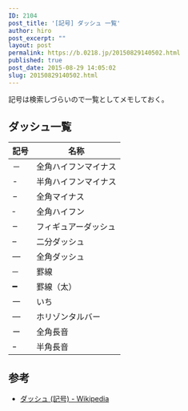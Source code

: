 ```yaml
---
ID: 2104
post_title: '[記号] ダッシュ 一覧'
author: hiro
post_excerpt: ""
layout: post
permalink: https://b.0218.jp/20150829140502.html
published: true
post_date: 2015-08-29 14:05:02
slug: 20150829140502.html
---
```

記号は検索しづらいので一覧としてメモしておく。
<!--more-->
<h2>ダッシュ一覧</h2>
<table>
<thead>
<tr>
<th>記号</th>
<th>名称</th>
</tr>
</thead>
<tbody>
<tr>
<td>－</td>
<td>全角ハイフンマイナス</td>
</tr>
<tr>
<td>-</td>
<td>半角ハイフンマイナス</td>
</tr>
<tr>
<td>−</td>
<td>全角マイナス</td>
</tr>
<tr>
<td>‐</td>
<td>全角ハイフン</td>
</tr>
<tr>
<td>‒</td>
<td>フィギュアーダッシュ</td>
</tr>
<tr>
<td>–</td>
<td>二分ダッシュ</td>
</tr>
<tr>
<td>—</td>
<td>全角ダッシュ</td>
</tr>
<tr>
<td>─</td>
<td>罫線</td>
</tr>
<tr>
<td>━</td>
<td>罫線（太）</td>
</tr>
<tr>
<td>一</td>
<td>いち</td>
</tr>
<tr>
<td>―</td>
<td>ホリゾンタルバー</td>
</tr>
<tr>
<td>ー</td>
<td>全角長音</td>
</tr>
<tr>
<td>ｰ</td>
<td>半角長音</td>
</tr>
</tbody>
</table>

<h2>参考</h2>
<ul>
<li><a href="https://ja.wikipedia.org/wiki/%E3%83%80%E3%83%83%E3%82%B7%E3%83%A5_(%E8%A8%98%E5%8F%B7)">ダッシュ (記号) - Wikipedia</a></li>
</ul>